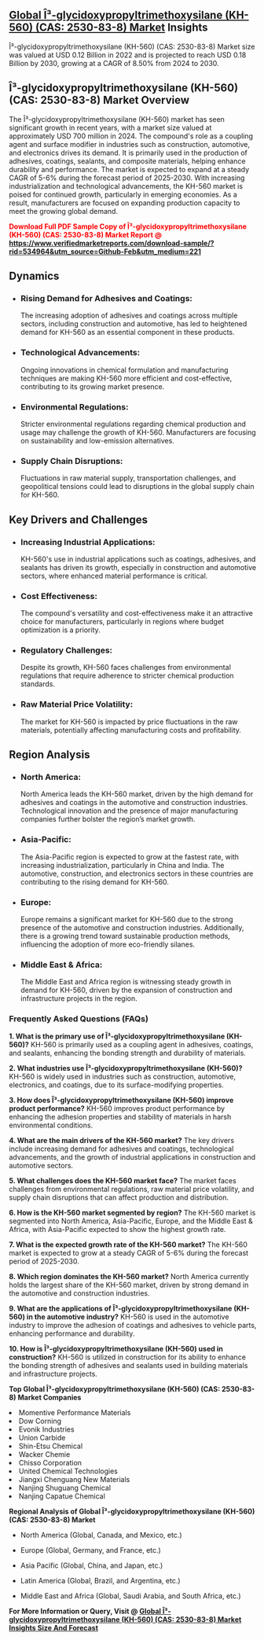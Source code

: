 <h2><a href="https://www.verifiedmarketreports.com/download-sample/?rid=534964&amp;utm_source=Github&amp;utm_medium=221" target="_blank">Global Î³-glycidoxypropyltrimethoxysilane (KH-560) (CAS: 2530-83-8) Market</a> Insights</h2><p>Î³-glycidoxypropyltrimethoxysilane (KH-560) (CAS: 2530-83-8) Market size was valued at USD 0.12 Billion in 2022 and is projected to reach USD 0.18 Billion by 2030, growing at a CAGR of 8.50% from 2024 to 2030.</p><p> <h2>Î³-glycidoxypropyltrimethoxysilane (KH-560) (CAS: 2530-83-8) Market Overview</h2> <p>The Î³-glycidoxypropyltrimethoxysilane (KH-560) market has seen significant growth in recent years, with a market size valued at approximately USD 700 million in 2024. The compound's role as a coupling agent and surface modifier in industries such as construction, automotive, and electronics drives its demand. It is primarily used in the production of adhesives, coatings, sealants, and composite materials, helping enhance durability and performance. The market is expected to expand at a steady CAGR of 5-6% during the forecast period of 2025-2030. With increasing industrialization and technological advancements, the KH-560 market is poised for continued growth, particularly in emerging economies. As a result, manufacturers are focused on expanding production capacity to meet the growing global demand.</p> <p><strong><p><span class=""><span style="color: #ff0000;"><strong>Download Full PDF Sample Copy of Î³-glycidoxypropyltrimethoxysilane (KH-560) (CAS: 2530-83-8) Market Report</strong> @ </span><a href="https://www.verifiedmarketreports.com/download-sample/?rid=534964&amp;utm_source=Github-Feb&amp;utm_medium=221" target="_blank">https://www.verifiedmarketreports.com/download-sample/?rid=534964&amp;utm_source=Github-Feb&amp;utm_medium=221</a></span></p></strong></p> <h2>Dynamics</h2> <ul> <li><h3>Rising Demand for Adhesives and Coatings:</h3> The increasing adoption of adhesives and coatings across multiple sectors, including construction and automotive, has led to heightened demand for KH-560 as an essential component in these products.</li> <li><h3>Technological Advancements:</h3> Ongoing innovations in chemical formulation and manufacturing techniques are making KH-560 more efficient and cost-effective, contributing to its growing market presence.</li> <li><h3>Environmental Regulations:</h3> Stricter environmental regulations regarding chemical production and usage may challenge the growth of KH-560. Manufacturers are focusing on sustainability and low-emission alternatives.</li> <li><h3>Supply Chain Disruptions:</h3> Fluctuations in raw material supply, transportation challenges, and geopolitical tensions could lead to disruptions in the global supply chain for KH-560.</li> </ul> <h2>Key Drivers and Challenges</h2> <ul> <li><h3>Increasing Industrial Applications:</h3> KH-560's use in industrial applications such as coatings, adhesives, and sealants has driven its growth, especially in construction and automotive sectors, where enhanced material performance is critical.</li> <li><h3>Cost Effectiveness:</h3> The compound's versatility and cost-effectiveness make it an attractive choice for manufacturers, particularly in regions where budget optimization is a priority.</li> <li><h3>Regulatory Challenges:</h3> Despite its growth, KH-560 faces challenges from environmental regulations that require adherence to stricter chemical production standards.</li> <li><h3>Raw Material Price Volatility:</h3> The market for KH-560 is impacted by price fluctuations in the raw materials, potentially affecting manufacturing costs and profitability.</li> </ul> <h2>Region Analysis</h2> <ul> <li><h3>North America:</h3> North America leads the KH-560 market, driven by the high demand for adhesives and coatings in the automotive and construction industries. Technological innovation and the presence of major manufacturing companies further bolster the region’s market growth.</li> <li><h3>Asia-Pacific:</h3> The Asia-Pacific region is expected to grow at the fastest rate, with increasing industrialization, particularly in China and India. The automotive, construction, and electronics sectors in these countries are contributing to the rising demand for KH-560.</li> <li><h3>Europe:</h3> Europe remains a significant market for KH-560 due to the strong presence of the automotive and construction industries. Additionally, there is a growing trend toward sustainable production methods, influencing the adoption of more eco-friendly silanes.</li> <li><h3>Middle East & Africa:</h3> The Middle East and Africa region is witnessing steady growth in demand for KH-560, driven by the expansion of construction and infrastructure projects in the region.</li> </ul> <h3>Frequently Asked Questions (FAQs)</h3> <p><strong>1. What is the primary use of Î³-glycidoxypropyltrimethoxysilane (KH-560)?</strong> KH-560 is primarily used as a coupling agent in adhesives, coatings, and sealants, enhancing the bonding strength and durability of materials.</p> <p><strong>2. What industries use Î³-glycidoxypropyltrimethoxysilane (KH-560)?</strong> KH-560 is widely used in industries such as construction, automotive, electronics, and coatings, due to its surface-modifying properties.</p> <p><strong>3. How does Î³-glycidoxypropyltrimethoxysilane (KH-560) improve product performance?</strong> KH-560 improves product performance by enhancing the adhesion properties and stability of materials in harsh environmental conditions.</p> <p><strong>4. What are the main drivers of the KH-560 market?</strong> The key drivers include increasing demand for adhesives and coatings, technological advancements, and the growth of industrial applications in construction and automotive sectors.</p> <p><strong>5. What challenges does the KH-560 market face?</strong> The market faces challenges from environmental regulations, raw material price volatility, and supply chain disruptions that can affect production and distribution.</p> <p><strong>6. How is the KH-560 market segmented by region?</strong> The KH-560 market is segmented into North America, Asia-Pacific, Europe, and the Middle East & Africa, with Asia-Pacific expected to show the highest growth rate.</p> <p><strong>7. What is the expected growth rate of the KH-560 market?</strong> The KH-560 market is expected to grow at a steady CAGR of 5-6% during the forecast period of 2025-2030.</p> <p><strong>8. Which region dominates the KH-560 market?</strong> North America currently holds the largest share of the KH-560 market, driven by strong demand in the automotive and construction industries.</p> <p><strong>9. What are the applications of Î³-glycidoxypropyltrimethoxysilane (KH-560) in the automotive industry?</strong> KH-560 is used in the automotive industry to improve the adhesion of coatings and adhesives to vehicle parts, enhancing performance and durability.</p> <p><strong>10. How is Î³-glycidoxypropyltrimethoxysilane (KH-560) used in construction?</strong> KH-560 is utilized in construction for its ability to enhance the bonding strength of adhesives and sealants used in building materials and infrastructure projects.</p> </p><p><strong>Top Global Î³-glycidoxypropyltrimethoxysilane (KH-560) (CAS: 2530-83-8) Market Companies</strong></p><div data-test-id=""><p><li>Momentive Performance Materials</li><li> Dow Corning</li><li> Evonik Industries</li><li> Union Carbide</li><li> Shin-Etsu Chemical</li><li> Wacker Chemie</li><li> Chisso Corporation</li><li> United Chemical Technologies</li><li> Jiangxi Chenguang New Materials</li><li> Nanjing Shuguang Chemical</li><li> Nanjing Capatue Chemical</li></p><div><strong>Regional Analysis of&nbsp;Global Î³-glycidoxypropyltrimethoxysilane (KH-560) (CAS: 2530-83-8) Market</strong></div><ul><li dir="ltr"><p dir="ltr">North America&nbsp;(Global, Canada, and Mexico, etc.)</p></li><li dir="ltr"><p dir="ltr">Europe (Global, Germany, and France, etc.)</p></li><li dir="ltr"><p dir="ltr">Asia Pacific&nbsp;(Global, China, and Japan, etc.)</p></li><li dir="ltr"><p dir="ltr">Latin America&nbsp;(Global, Brazil, and Argentina, etc.)</p></li><li dir="ltr">Middle East and Africa&nbsp;(Global, Saudi Arabia, and South Africa, etc.)</li></ul><p><strong>For More Information or Query, Visit @&nbsp;</strong><strong><a href="https://www.verifiedmarketreports.com/product/glycidoxypropyltrimethoxysilane-kh-560-cas-2530-83-8-market/?utm_source=Github&amp;utm_medium=221" target="_blank">Global Î³-glycidoxypropyltrimethoxysilane (KH-560) (CAS: 2530-83-8) Market Insights Size And Forecast</a></strong></p></div>
